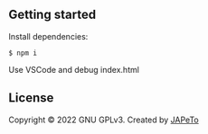 ## Getting started

Install dependencies:

```
$ npm i
```

Use VSCode and debug index.html


## License

Copyright &copy; 2022 GNU GPLv3. Created by [JAPeTo](https://garatzailea.com.co)